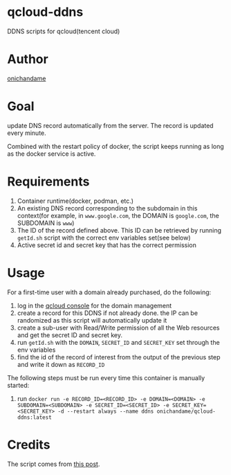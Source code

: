 # qcloud-ddns

DDNS scripts for qcloud(tencent cloud)

# Author

[onichandame](https://github.com/onichandame)

# Goal

update DNS record automatically from the server. The record is updated every minute.

Combined with the restart policy of docker, the script keeps running as long as the docker service is active.

# Requirements

1. Container runtime(docker, podman, etc.)
2. An existing DNS record corresponding to the subdomain in this context(for example, in `www.google.com`, the DOMAIN is `google.com`, the SUBDOMAIN is `www`)
3. The ID of the record defined above. This ID can be retrieved by running `getId.sh` script with the correct env variables set(see below)
4. Active secret id and secret key that has the correct permission

# Usage

For a first-time user with a domain already purchased, do the following:

1. log in the [qcloud console](https://console.cloud.tencent.com/cns/detail/onichandame.com/records/0) for the domain management
2. create a record for this DDNS if not already done. the IP can be randomized as this script will automatically update it
3. create a sub-user with Read/Write permission of all the Web resources and get the secret ID and secret key.
4. run `getId.sh` with the `DOMAIN`, `SECRET_ID` and `SECRET_KEY` set through the env variables
5. find the id of the record of interest from the output of the previous step and write it down as `RECORD_ID`

The following steps must be run every time this container is manually started:

1. run `docker run -e RECORD_ID=<RECORD_ID> -e DOMAIN=<DOMAIN> -e SUBDOMAIN=<SUBDOMAIN> -e SECRET_ID=<SECRET_ID> -e SECRET_KEY=<SECRET_KEY> -d --restart always --name ddns onichandame/qcloud-ddns:latest`

# Credits

The script comes from [this post](https://blog.csdn.net/dragon2k/article/details/88016755).
